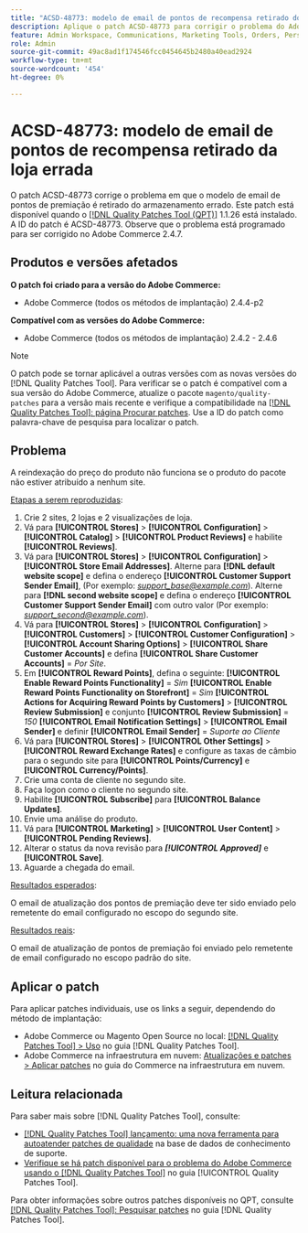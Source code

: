 ```yaml
---
title: "ACSD-48773: modelo de email de pontos de recompensa retirado do armazenamento errado"
description: Aplique o patch ACSD-48773 para corrigir o problema do Adobe Commerce em que o modelo de email de pontos de premiação é retirado da loja errada.
feature: Admin Workspace, Communications, Marketing Tools, Orders, Personalization, Rewards
role: Admin
source-git-commit: 49ac8ad1f174546fcc0454645b2480a40ead2924
workflow-type: tm+mt
source-wordcount: '454'
ht-degree: 0%

---
```


# ACSD-48773: modelo de email de pontos de recompensa retirado da loja errada

O patch ACSD-48773 corrige o problema em que o modelo de email de pontos de premiação é retirado do armazenamento errado. Este patch está disponível quando o [[!DNL Quality Patches Tool (QPT)]](https://experienceleague.adobe.com/en/docs/commerce-knowledge-base/kb/announcements/commerce-announcements/magento-quality-patches-released-new-tool-to-self-serve-quality-patches) 1.1.26 está instalado. A ID do patch é ACSD-48773. Observe que o problema está programado para ser corrigido no Adobe Commerce 2.4.7.

## Produtos e versões afetados

**O patch foi criado para a versão do Adobe Commerce:**

* Adobe Commerce (todos os métodos de implantação) 2.4.4-p2

**Compatível com as versões do Adobe Commerce:**

* Adobe Commerce (todos os métodos de implantação) 2.4.2 - 2.4.6

>[!NOTE]
>
>O patch pode se tornar aplicável a outras versões com as novas versões do [!DNL Quality Patches Tool]. Para verificar se o patch é compatível com a sua versão do Adobe Commerce, atualize o pacote `magento/quality-patches` para a versão mais recente e verifique a compatibilidade na [[!DNL Quality Patches Tool]: página Procurar patches](https://experienceleague.adobe.com/tools/commerce-quality-patches/index.html). Use a ID do patch como palavra-chave de pesquisa para localizar o patch.

## Problema

A reindexação do preço do produto não funciona se o produto do pacote não estiver atribuído a nenhum site.

<u>Etapas a serem reproduzidas</u>:

1. Crie 2 sites, 2 lojas e 2 visualizações de loja.
1. Vá para **[!UICONTROL Stores]** > **[!UICONTROL Configuration]** > **[!UICONTROL Catalog]** > **[!UICONTROL Product Reviews]** e habilite **[!UICONTROL Reviews]**.
1. Vá para **[!UICONTROL Stores]** > **[!UICONTROL Configuration]** > **[!UICONTROL Store Email Addresses]**.
Alterne para **[!DNL default website scope]** e defina o endereço **[!UICONTROL Customer Support Sender Email]**, (Por exemplo: *support_base@example.com*).
Alterne para **[!DNL second website scope]** e defina o endereço **[!UICONTROL Customer Support Sender Email]** com outro valor (Por exemplo: *support_second@example.com*).
1. Vá para **[!UICONTROL Stores]** > **[!UICONTROL Configuration]** > **[!UICONTROL Customers]** > **[!UICONTROL Customer Configuration]** > **[!UICONTROL Account Sharing Options]** > **[!UICONTROL Share Customer Accounts]** e defina **[!UICONTROL Share Customer Accounts]** = *Por Site*.
1. Em **[!UICONTROL Reward Points]**, defina o seguinte:
   **[!UICONTROL Enable Reward Points Functionality]** = *Sim*
   **[!UICONTROL Enable Reward Points Functionality on Storefront]** = *Sim*
   **[!UICONTROL Actions for Acquiring Reward Points by Customers]** > **[!UICONTROL Review Submission]** e conjunto **[!UICONTROL Review Submission]** = *150*
   **[!UICONTROL Email Notification Settings]** > **[!UICONTROL Email Sender]** e definir **[!UICONTROL Email Sender]** = *Suporte ao Cliente*
1. Vá para **[!UICONTROL Stores]** > **[!UICONTROL Other Settings]** > **[!UICONTROL Reward Exchange Rates]** e configure as taxas de câmbio para o segundo site para **[!UICONTROL Points/Currency]** e **[!UICONTROL Currency/Points]**.
1. Crie uma conta de cliente no segundo site.
1. Faça logon como o cliente no segundo site.
1. Habilite **[!UICONTROL Subscribe]** para **[!UICONTROL Balance Updates]**.
1. Envie uma análise do produto.
1. Vá para **[!UICONTROL Marketing]** > **[!UICONTROL User Content]** > **[!UICONTROL Pending Reviews]**.
1. Alterar o status da nova revisão para ***[!UICONTROL Approved]*** e **[!UICONTROL Save]**.
1. Aguarde a chegada do email.

<u>Resultados esperados</u>:

O email de atualização dos pontos de premiação deve ter sido enviado pelo remetente do email configurado no escopo do segundo site.

<u>Resultados reais</u>:

O email de atualização de pontos de premiação foi enviado pelo remetente de email configurado no escopo padrão do site.

## Aplicar o patch

Para aplicar patches individuais, use os links a seguir, dependendo do método de implantação:

* Adobe Commerce ou Magento Open Source no local: [[!DNL Quality Patches Tool] > Uso](https://experienceleague.adobe.com/docs/commerce-operations/tools/quality-patches-tool/usage.html) no guia [!DNL Quality Patches Tool].
* Adobe Commerce na infraestrutura em nuvem: [Atualizações e patches > Aplicar patches](https://experienceleague.adobe.com/docs/commerce-cloud-service/user-guide/develop/upgrade/apply-patches.html) no guia do Commerce na infraestrutura em nuvem.

## Leitura relacionada

Para saber mais sobre [!DNL Quality Patches Tool], consulte:

* [[!DNL Quality Patches Tool] lançamento: uma nova ferramenta para autoatender patches de qualidade](https://experienceleague.adobe.com/en/docs/commerce-knowledge-base/kb/announcements/commerce-announcements/magento-quality-patches-released-new-tool-to-self-serve-quality-patches) na base de dados de conhecimento de suporte.
* [Verifique se há patch disponível para o problema do Adobe Commerce usando o  [!DNL Quality Patches Tool]](/help/tools/quality-patches-tool/patches-available-in-qpt/check-patch-for-magento-issue-with-magento-quality-patches.md) no guia [!UICONTROL Quality Patches Tool].


Para obter informações sobre outros patches disponíveis no QPT, consulte [[!DNL Quality Patches Tool]: Pesquisar patches](https://experienceleague.adobe.com/tools/commerce-quality-patches/index.html) no guia [!DNL Quality Patches Tool].
